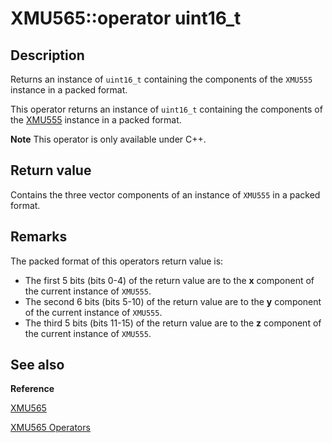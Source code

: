 # XMU565::operator uint16_t

## Description

Returns an instance of `uint16_t` containing the components of the `XMU555` instance in a packed format.

This operator returns an instance of `uint16_t` containing the components of the [XMU555](https://learn.microsoft.com/windows/desktop/api/directxpackedvector/ns-directxpackedvector-xmu555)  instance in a packed format.

**Note** This operator is only available under C++.

## Return value

Contains the three vector components of an instance of `XMU555` in a packed
format.

## Remarks

The packed format of this operators return value is:

* The first 5 bits (bits 0-4) of the return value are to the **x** component of the current instance of `XMU555`.
* The second 6 bits (bits 5-10) of the return value are to the **y** component of the current instance of `XMU555`.
* The third 5 bits (bits 11-15) of the return value are to the **z** component of the current instance of `XMU555`.

## See also

**Reference**

[XMU565](https://learn.microsoft.com/windows/desktop/api/directxpackedvector/ns-directxpackedvector-xmu565)

[XMU565 Operators](https://learn.microsoft.com/windows/desktop/dxmath/ovw-xmu565-operators)
